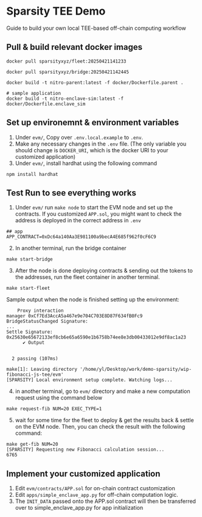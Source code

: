 # Sparsity TEE Demo

Guide to build your own local TEE-based off-chain computing workflow

## Pull & build relevant docker images
 ```
 docker pull sparsityxyz/fleet:20250421141233

 docker pull sparsityxyz/bridge:20250421142445

 docker build -t nitro-parent:latest -f docker/Dockerfile.parent .

 # sample application
 docker build -t nitro-enclave-sim:latest -f docker/Dockerfile.enclave_sim
 ```

## Set up environemnt & environment variables

1. Under `evm/`, Copy over `.env.local.example` to `.env`.
2. Make any necessary changes in the `.env` file. (The only variable you should change is `DOCKER_URI`, which is the docker URI to your customized application)
3. Under `evm/`, install hardhat using the following command
```
npm install hardhat
```

## Test Run to see everything works
1. Under `evm/` run `make node` to start the EVM node and set up the contracts. If you customized `APP.sol`, you might want to check the address is deployed in the correct address in `.env`
```
## app
APP_CONTRACT=0xDc64a140Aa3E981100a9becA4E685f962f0cF6C9
```
2. In another terminal, run the bridge container
```
make start-bridge
```

3. After the node is done deploying contracts & sending out the tokens to the addresses, run the fleet container in another terminal.
```
make start-fleet
```

Sample output when the node is finished setting up the environment:
```
    Proxy interaction
manager 0xCf7Ed3AccA5a467e9e704C703E8D87F634fB0Fc9
BridgeStatusChanged Signature: 
...
Settle Signature: 0x25630e65672133ef8cb6e65a6590e1b6758b74ee8e3db00433012e9df8ac1a23
      ✔ Output


  2 passing (107ms)

make[1]: Leaving directory '/home/yl/Desktop/work/demo-sparsity/wip-fibonacci-js-tee/evm'
[SPARSITY] Local environment setup complete. Watching logs...

```
4. in another terminal, go to `evm/` directory and make a new computation request using the command below
```
make request-fib NUM=20 EXEC_TYPE=1
```

5. wait for some time for the fleet to deploy & get the results back & settle on the EVM node. Then, you can check the result with the following command:
```
make get-fib NUM=20
[SPARSITY] Requesting new Fibonacci calculation session...
6765
```

## Implement your customized application

1. Edit `evm/contracts/APP.sol` for on-chain contract customization
2. Edit `apps/simple_enclave_app.py` for off-chain computation logic.
3. The `INIT_DATA` passed onto the APP.sol contract will then be transferred over to simple_enclave_app.py for app initialization